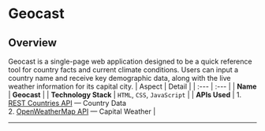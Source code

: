 # Geocast

## Overview
Geocast is a single-page web application designed to be a quick reference tool for country facts and current climate conditions. Users can input a country name and receive key demographic data, along with the live weather information for its capital city.
| Aspect | Detail |
| :--- | :--- |
| **Name** | **Geocast** |
| **Technology Stack** | `HTML`, `CSS`, `JavaScript` |
| **APIs Used** | 1. [REST Countries API](https://restcountries.com/) — Country Data <br> 2. [OpenWeatherMap API](https://openweathermap.org/api) — Capital Weather |

---
